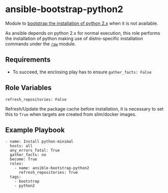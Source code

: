 ansible-bootstrap-python2
=========================

Module to
[bootstrap the installation of python
2.x](https://gist.github.com/gwillem/4ba393dceb55e5ae276a87300f6b8e6f#gistcomment-2167540)
when it is not available.

As ansible depends on python 2.x for normal execution, this role
performs the installation of python making use of distro-specific
installation commands under the
[`raw`](http://docs.ansible.com/ansible/latest/raw_module.html)
module.

Requirements
------------

- To succeed, the enclosing play has to ensure `gather_facts: False`

Role Variables
--------------

    refresh_repositories: False

Refresh/Update the package cache before installation, it is necessary
to set this to `True` when targets are created from slim/docker images.

Example Playbook
----------------

    - name: Install python-minimal
      hosts: all
      any_errors_fatal: True
      gather_facts: no
      become: True
      roles:
        - name: ansible-bootstrap-python2
          refresh_repositories: True
      tags:
        - bootstrap
        - python2

